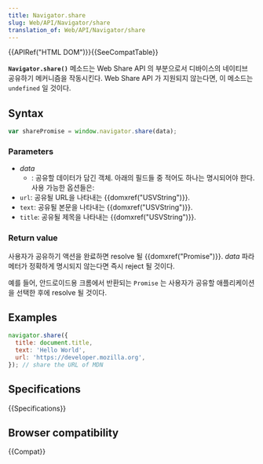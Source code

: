 ```yaml
---
title: Navigator.share
slug: Web/API/Navigator/share
translation_of: Web/API/Navigator/share
---
```


{{APIRef("HTML DOM")}}{{SeeCompatTable}}

**`Navigator.share()`** 메소드는 Web Share API 의 부분으로서 디바이스의 네이티브 공유하기 메커니즘을 작동시킨다. Web Share API 가 지원되지 않는다면, 이 메소드는 `undefined` 일 것이다.

## Syntax

```js
var sharePromise = window.navigator.share(data);
```

### Parameters

- _data_
  - : 공유할 데이터가 담긴 객체. 아래의 필드들 중 적어도 하나는 명시되어야 한다. 사용 가능한 옵션들은:
- `url`: 공유될 URL을 나타내는 {{domxref("USVString")}}.
- `text`: 공유될 본문을 나타내는 {{domxref("USVString")}}.
- `title`: 공유될 제목을 나타내는 {{domxref("USVString")}}.

### Return value

사용자가 공유하기 액션을 완료하면 resolve 될 {{domxref("Promise")}}. _data_ 파라메터가 정확하게 명시되지 않는다면 즉시 reject 될 것이다.

예를 들어, 안드로이드용 크롬에서 반환되는 `Promise` 는 사용자가 공유할 애플리케이션을 선택한 후에 resolve 될 것이다.

## Examples

```js
navigator.share({
  title: document.title,
  text: 'Hello World',
  url: 'https://developer.mozilla.org',
}); // share the URL of MDN
```

## Specifications

{{Specifications}}

## Browser compatibility

{{Compat}}
